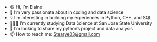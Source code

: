  * 😃 Hi, I’m Elaine
* 🤗 I’m very passionate about in coding and data science 
* 💡 I’m interesting in building my experiences in Python, C++, and SQL 
* 👩🏻‍🎓 I’m currently studying Data Science at San Jose State University
* 🪷 I’m looking to share my python’s project and data analysis 
* 📫 How to reach me: Stearye03@gmail.com


